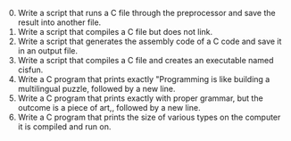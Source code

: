 0.	Write a script that runs a C file through the preprocessor and save the result into another file.
1.	Write a script that compiles a C file but does not link.
2.	Write a script that generates the assembly code of a C code and save it in an output file.
3.	Write a script that compiles a C file and creates an executable named cisfun.
4.	Write a C program that prints exactly "Programming is like building a multilingual puzzle, followed by a new line.
5.	Write a C program that prints exactly with proper grammar, but the outcome is a piece of art,, followed by a new line.
6.	Write a C program that prints the size of various types on the computer it is compiled and run on.
